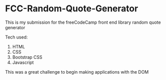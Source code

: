 # FCC-Random-Quote-Generator

This is my submission for the freeCodeCamp front end library random quote generator

Tech used:
1. HTML
2. CSS
3. Bootstrap CSS
4. Javascript

This was a great challenge to begin making applications with the DOM
